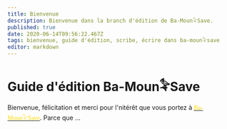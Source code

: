 ```yaml
---
title: Bienvenue
description: Bienvenue dans la branch d'édition de Ba-Moun𓅝Save.
published: true
date: 2020-06-14T09:56:22.467Z
tags: bienvenue, guide d'édition, scribe, écrire dans ba-moun𓅝save
editor: markdown
---
```


# Guide d'édition Ba-Moun𓅝Save
Bienvenue, félicitation et merci pour l'nitérêt que vous portez à [<span href="/home" style="font-family:'Yatra One', 'PT-Serif', serif;color: gold" >Ba-Moun𓅝Save</span>](/fr/home).
Parce que &hellip;